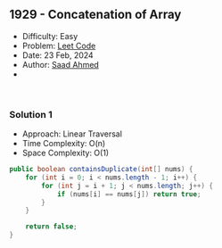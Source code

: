 ## 1929 - Concatenation of Array
- Difficulty: Easy
- Problem: <a href="https://leetcode.com/problems/concatenation-of-array/">Leet Code</a>
- Date: 23 Feb, 2024
- Author: <a href="https://saadahmedev.com">Saad Ahmed</a>
- 
<br>

### Solution 1
- Approach: Linear Traversal
- Time Complexity: O(n)
- Space Complexity: O(1)

```java
public boolean containsDuplicate(int[] nums) {
    for (int i = 0; i < nums.length - 1; i++) {
        for (int j = i + 1; j < nums.length; j++) {
            if (nums[i] == nums[j]) return true;
        }
    }

    return false;
}
```